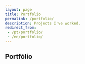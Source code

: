 ```yaml
---
layout: page
title: Portfolio
permalink: /portfolio/
description: Projects I've worked.
redirect_from:
 - /pt/portfolio/
 - /en/portfolio/
---
```


## Portfólio